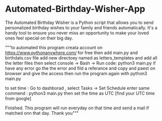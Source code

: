 # Automated-Birthday-Wisher-App
The Automated Birthday Wisher is a Python script that allows you to send personalized birthday wishes to your family and friends automatically. It's a handy tool to ensure you never miss an opportunity to make your loved ones feel special on their big day.

"""to automated this program creata account on https://www.pythonanywhere.com/ for free
then add main.py and birthdats.csv file 
add new directoey named as letters_templates and add all the letter files
then select console -> Bash -> Run
code:
python3 main.py
if have any error go the the error and fild a referance and copy and paest on browser and give the access
then run the program again with 
python3 main.py

to set time : Go to dashborad , select Tasks -> Set Schedule  enter same commend : python3 main.py
then set the time as UTC [find your UTC time from google]

Finished. This program will run everyday on that time and send a mail if matched onn that day.
Thank you"""
